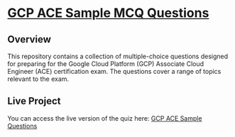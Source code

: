 # [GCP ACE Sample MCQ Questions](https://pranav-shimpi.github.io/)

## Overview

This repository contains a collection of multiple-choice questions designed for preparing for the Google Cloud Platform (GCP) Associate Cloud Engineer (ACE) certification exam. The questions cover a range of topics relevant to the exam.

## Live Project

You can access the live version of the quiz here: 
[GCP ACE Sample Questions](https://pranav-shimpi.github.io/)
